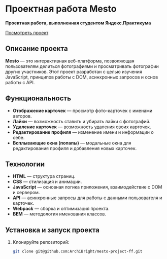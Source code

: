 # Проектная работа Mesto

**Проектная работа, выполненная студентом Яндекс.Практикума**

[Посмотреть проект](https://archibright.github.io/mesto-project-ff)

## Описание проекта

**Mesto** — это интерактивная веб-платформа, позволяющая пользователям делиться фотографиями и просматривать фотографии других участников. Этот проект разработан с целью изучения JavaScript, принципов работы с DOM, асинхронных запросов и основ работы с API.

## Функциональность

- **Отображение карточек** — просмотр фото-карточек с именами авторов.
- **Лайки** — возможность ставить и убирать лайки с фотографий.
- **Удаление карточек** — возможность удаления своих карточек.
- **Редактирование профиля** — изменение имени и информации о себе.
- **Всплывающие окна (попапы)** — модальные окна для редактирования профиля и добавления новых карточек.

## Технологии

- **HTML** — структура страниц.
- **CSS** — стилизация и анимации.
- **JavaScript** — основная логика приложения, взаимодействие с DOM и сервером.
- **API** — асинхронные запросы для работы с данными пользователя и карточек.
- **Webpack** — сборка и оптимизация проекта.
- **BEM** — методология именования классов.

## Установка и запуск проекта

1. Клонируйте репозиторий:
   ```bash
   git clone git@github.com:ArchiBright/mesto-project-ff.git
